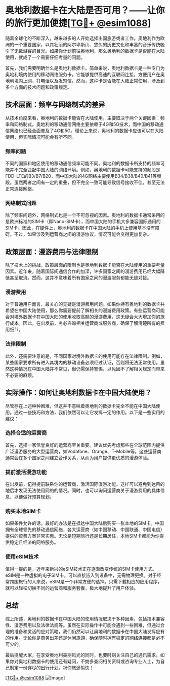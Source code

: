 # 奥地利数据卡在大陆是否可用？——让你的旅行更加便捷[[TG💪+ @esim1088](https://t.me/s/esim1088)]

随着全球化的不断深入，越来越多的人开始选择出国旅游或者工作。奥地利作为欧洲的一个重要国家，以其壮丽的阿尔卑斯山、悠久的历史文化和丰富的音乐传统吸引了无数游客的目光。如果你计划前往奥地利，那么奥地利的数据卡是否能在大陆使用，就成了一个需要仔细考量的问题。

首先，我们需要明确什么是奥地利数据卡。简单来说，奥地利数据卡是一种专门为奥地利境内使用的移动网络服务卡，它能够提供高速的互联网连接，方便用户在奥地利境内上网、打电话以及发短信。然而，这种卡是否能在大陆正常使用，涉及到多个方面的技术问题和政策规定。

## 技术层面：频率与网络制式的差异

从技术角度来看，奥地利的数据卡能否在大陆使用，主要取决于两个关键因素：频率和网络制式。奥地利的移动通信网络主要依赖于4G和5G技术，而中国的移动通信网络也已经全面普及了4G和5G。理论上来说，奥地利的数据卡应该可以在大陆使用，但实际情况可能会有所不同。

### 频率问题

不同的国家和地区使用的移动通信频率可能不同。奥地利的数据卡所支持的频率可能并不完全匹配中国大陆的网络环境。例如，奥地利的数据卡可能支持的频段是FDD-LTE的B3/B7/B20，而中国大陆的4G网络主要使用B34/B38/B40/B41等频段。虽然两者之间有一定的重叠，但不完全一致可能导致信号接收不佳，甚至无法正常连接网络。

### 网络制式问题

除了频率问题外，网络制式也是一个不可忽视的因素。奥地利的数据卡通常采用的是欧洲标准的SIM卡（即Nano-SIM卡），而中国大陆的手机大多兼容国际通用的SIM卡。因此，在硬件上，奥地利的数据卡在中国大陆的手机上使用基本没有障碍。不过，如果涉及到运营商之间的漫游协议，情况可能会变得更加复杂。

## 政策层面：漫游费用与法律限制

除了技术上的挑战，政策层面的限制也是奥地利数据卡能否在大陆使用的重要考量因素。近年来，随着国际间通信合作的加深，许多国家之间的漫游费用已经大幅降低甚至取消。然而，这并不意味着所有国家之间的漫游服务都能无缝对接。

### 漫游费用

对于普通用户而言，最关心的无疑是漫游费用问题。如果你持有奥地利的数据卡并希望在中国大陆使用，那么你需要提前了解相关的漫游费用政策。有些运营商可能会对境外数据卡在中国大陆的使用收取高额的漫游费用，这无疑会大大增加你的旅行成本。因此，在出发前，务必咨询相关运营商或服务商，确保了解清楚所有的费用细节。

### 法律限制

此外，还需要注意的是，不同国家对境外数据卡的使用可能存在法律限制。例如，某些国家要求所有进入其境内的移动设备必须经过认证，否则将无法正常使用。虽然这种情况在中国大陆并不常见，但仍需保持警惕，以免因不了解相关规定而带来不必要的麻烦。

## 实际操作：如何让奥地利数据卡在中国大陆使用？

尽管存在上述种种困难，但这并不意味着奥地利的数据卡完全不能在中国大陆使用。通过一些技巧和方法，我们依然可以让它发挥一定的作用。以下是一些实用的建议：

### 选择合适的运营商

首先，选择一家信誉良好的运营商至关重要。建议优先考虑那些在全球范围内提供广泛漫游服务的大型运营商，如Vodafone、Orange、T-Mobile等。这些运营商通常会在多个国家之间建立合作关系，从而为用户提供更优质的漫游体验。

### 提前激活漫游功能

在出发前，记得提前联系你的运营商，激活国际漫游功能。这样可以避免到达目的地后才发现无法使用网络的情况。同时，也可以询问运营商关于漫游费用的具体信息，以便做好预算规划。

### 购买本地SIM卡

如果条件允许的话，最好的办法是在抵达中国大陆后购买一张本地的SIM卡。中国拥有全球领先的移动通信网络，各大运营商（如中国移动、中国联通、中国电信）提供的资费方案非常实惠。无论是短期旅行还是长期居住，本地SIM卡都能为你提供稳定且经济的网络服务。

### 使用eSIM技术

值得一提的是，近年来新兴的eSIM技术正在逐渐改变传统的SIM卡使用方式。eSIM是一种虚拟的电子SIM卡，可以直接嵌入到设备中，无需物理更换。对于经常跨国旅行的人来说，eSIM是一个非常方便的选择。只需下载相应的应用程序，就可以轻松切换不同的运营商和服务套餐，极大地提升了用户体验。

## 总结

综上所述，奥地利的数据卡在中国大陆的使用情况取决于多种因素，包括技术兼容性、漫游费用以及法律法规等。虽然在实际操作中可能会遇到一些困难，但通过合理的准备和灵活的应对策略，我们仍然可以让奥地利的数据卡在中国大陆发挥应有的作用。无论你是商务出差还是休闲旅游，确保随时拥有稳定的网络连接都是必不可少的。

最后提醒大家，在享受奥地利美丽风光的同时，也要时刻关注自己的通讯需求。如果你对奥地利数据卡的使用还有疑问，不妨多查阅相关资料或咨询专业人士，为自己制定一份详尽的出行计划。祝你旅途愉快！

[[TG💪+ @esim1088](https://t.me/s/esim1088) ![Image](https://i.postimg.cc/4NQfJmqS/Snipaste-2025-05-13-00-14-12.png)]